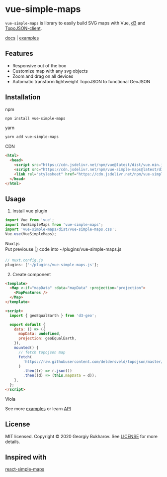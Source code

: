 # vue-simple-maps

`vue-simple-maps` is library to easily build SVG maps with Vue, [d3](https://github.com/d3/d3) and [TopoJSON-client](https://github.com/TopoJSON/TopoJSON-client).

[docs](https://vue-simple-maps.netlify.app/guide/) | [examples](https://vue-simple-maps.netlify.app/examples/)

## Features

- Responsive out of the box
- Customize map with any svg objects
- Zoom and drag on all devices
- Automatic transform lightweight TopoJSON to functional GeoJSON

## Installation

npm

```bash
npm install vue-simple-maps
```

yarn

```bash
yarn add vue-simple-maps
```

CDN

```html
<html>
  <head>
    <script src="https://cdn.jsdelivr.net/npm/vue@latest/dist/vue.min.js"></script>
    <script src="https://cdn.jsdelivr.net/npm/vue-simple-maps@latest/dist/vue-simple-maps.min.js"></script>
    <link rel="stylesheet" href="https://cdn.jsdelivr.net/npm/vue-simple-maps@latest/dist/vue-simple-maps.css"></script>
  </head>
</html>
```

## Usage

1. Install vue plugin

```js
import Vue from 'vue';
import VueSimpleMaps from 'vue-simple-maps';
import 'vue-simple-maps/dist/vue-simple-maps.css';
Vue.use(VueSimpleMaps);
```

Nuxt.js \
Put previouse 👆 code into ~/plugins/vue-simple-maps.js

```js
// nuxt.config.js
plugins: ['~/plugins/vue-simple-maps.js'];
```

2. Create component

```html
<template>
  <Map v-if="mapData" :data="mapData" :projection="projection">
    <MapFeatures />
  </Map>
</template>

<script>
  import { geoEqualEarth } from 'd3-geo';

  export default {
    data: () => ({
      mapData: undefined,
      projection: geoEqualEarth,
    }),
    mounted() {
      // fetch topojson map
      fetch(
        'https://raw.githubusercontent.com/deldersveld/topojson/master/world-countries.json'
      )
        .then((r) => r.json())
        .then((d) => (this.mapData = d));
    },
  };
</script>
```

Viola

<Demo componentName="examples-simple" />

See more [examples](/examples) or learn [API](/api)

## License

MIT licensed. Copyright © 2020 Georgiy Bukharov. See [LICENSE](./LICENSE) for more details.

## Inspired with

[react-simple-maps](https://github.com/zcreativelabs/react-simple-maps)
